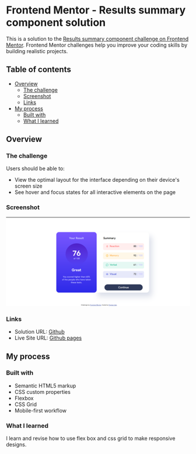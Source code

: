 # Frontend Mentor - Results summary component solution

This is a solution to the [Results summary component challenge on Frontend Mentor](https://www.frontendmentor.io/challenges/results-summary-component-CE_K6s0maV). Frontend Mentor challenges help you improve your coding skills by building realistic projects. 

## Table of contents

- [Overview](#overview)
  - [The challenge](#the-challenge)
  - [Screenshot](#screenshot)
  - [Links](#links)
- [My process](#my-process)
  - [Built with](#built-with)
  - [What I learned](#what-i-learned)

## Overview

### The challenge

Users should be able to:

- View the optimal layout for the interface depending on their device's screen size
- See hover and focus states for all interactive elements on the page

### Screenshot

![Alt text](image.png)

### Links

- Solution URL: [Github](https://github.com/Prajwaljain20/Frontend-Mentor-Result-Summary-Sol)
- Live Site URL: [Github pages](https://prajwaljain20.github.io/Frontend-Mentor-Result-Summary-Sol/)

## My process

### Built with

- Semantic HTML5 markup
- CSS custom properties
- Flexbox
- CSS Grid
- Mobile-first workflow

### What I learned

I learn and revise how to use flex box and css grid to make responsive designs.
